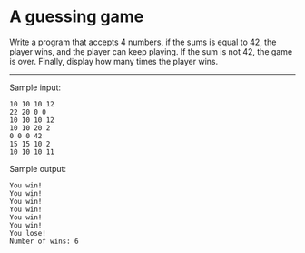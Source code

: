 # A guessing game

Write a program that accepts 4 numbers, if the sums is equal to 42, the player wins, and the player can keep playing. If the sum is not 42, the game is over. Finally, display how many times the player wins. 

<hr>

Sample input:
```
10 10 10 12
22 20 0 0
10 10 10 12
10 10 20 2
0 0 0 42
15 15 10 2
10 10 10 11
```

Sample output:
```
You win!
You win!
You win!
You win!
You win!
You win!
You lose!
Number of wins: 6
```
